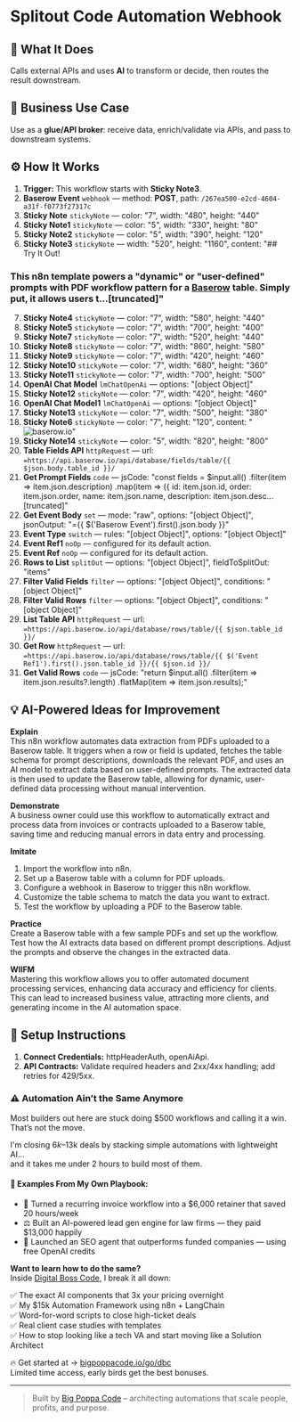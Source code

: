 # Splitout Code Automation Webhook
## 🚀 What It Does
Calls external APIs and uses **AI** to transform or decide, then routes the result downstream.

## 💼 Business Use Case
Use as a **glue/API broker**: receive data, enrich/validate via APIs, and pass to downstream systems.

## ⚙️ How It Works
1. **Trigger:** This workflow starts with **Sticky Note3**.
2. **Baserow Event** `webhook` — method: **POST**, path: `/267ea500-e2cd-4604-a31f-f0773f27317c`
3. **Sticky Note** `stickyNote` — color: "7", width: "480", height: "440"
4. **Sticky Note1** `stickyNote` — color: "5", width: "330", height: "80"
5. **Sticky Note2** `stickyNote` — color: "5", width: "390", height: "120"
6. **Sticky Note3** `stickyNote` — width: "520", height: "1160", content: "## Try It Out!
### This n8n template powers a "dynamic" or "user-defined" prompts with PDF workflow pattern for a [Baserow](https://baserow.io) table. Simply put, it allows users t…[truncated]"
7. **Sticky Note4** `stickyNote` — color: "7", width: "580", height: "440"
8. **Sticky Note5** `stickyNote` — color: "7", width: "700", height: "400"
9. **Sticky Note7** `stickyNote` — color: "7", width: "520", height: "440"
10. **Sticky Note8** `stickyNote` — color: "7", width: "860", height: "580"
11. **Sticky Note9** `stickyNote` — color: "7", width: "420", height: "460"
12. **Sticky Note10** `stickyNote` — color: "7", width: "680", height: "360"
13. **Sticky Note11** `stickyNote` — color: "7", width: "700", height: "500"
14. **OpenAI Chat Model** `lmChatOpenAi` — options: "[object Object]"
15. **Sticky Note12** `stickyNote` — color: "7", width: "420", height: "460"
16. **OpenAI Chat Model1** `lmChatOpenAi` — options: "[object Object]"
17. **Sticky Note13** `stickyNote` — color: "7", width: "500", height: "380"
18. **Sticky Note6** `stickyNote` — color: "7", height: "120", content: "![baserow.io](https://res.cloudinary.com/daglih2g8/image/upload/f_auto,q_auto/v1/n8n-workflows/baserow_logo)"
19. **Sticky Note14** `stickyNote` — color: "5", width: "820", height: "800"
20. **Table Fields API** `httpRequest` — url: `=https://api.baserow.io/api/database/fields/table/{{ $json.body.table_id }}/`
21. **Get Prompt Fields** `code` — jsCode: "const fields = $input.all()
 .filter(item => item.json.description)
 .map(item => ({
 id: item.json.id,
 order: item.json.order,
 name: item.json.name,
 description: item.json.desc…[truncated]"
22. **Get Event Body** `set` — mode: "raw", options: "[object Object]", jsonOutput: "={{ $('Baserow Event').first().json.body }}"
23. **Event Type** `switch` — rules: "[object Object]", options: "[object Object]"
24. **Event Ref1** `noOp` — configured for its default action.
25. **Event Ref** `noOp` — configured for its default action.
26. **Rows to List** `splitOut` — options: "[object Object]", fieldToSplitOut: "items"
27. **Filter Valid Fields** `filter` — options: "[object Object]", conditions: "[object Object]"
28. **Filter Valid Rows** `filter` — options: "[object Object]", conditions: "[object Object]"
29. **List Table API** `httpRequest` — url: `=https://api.baserow.io/api/database/rows/table/{{ $json.table_id }}/`
30. **Get Row** `httpRequest` — url: `=https://api.baserow.io/api/database/rows/table/{{ $('Event Ref1').first().json.table_id }}/{{ $json.id }}/`
31. **Get Valid Rows** `code` — jsCode: "return $input.all()
 .filter(item => item.json.results?.length)
 .flatMap(item => item.json.results);"

## 💡 AI-Powered Ideas for Improvement
**Explain**  
This n8n workflow automates data extraction from PDFs uploaded to a Baserow table. It triggers when a row or field is updated, fetches the table schema for prompt descriptions, downloads the relevant PDF, and uses an AI model to extract data based on user-defined prompts. The extracted data is then used to update the Baserow table, allowing for dynamic, user-defined data processing without manual intervention.

**Demonstrate**  
A business owner could use this workflow to automatically extract and process data from invoices or contracts uploaded to a Baserow table, saving time and reducing manual errors in data entry and processing.

**Imitate**  
1. Import the workflow into n8n.  
2. Set up a Baserow table with a column for PDF uploads.  
3. Configure a webhook in Baserow to trigger this n8n workflow.  
4. Customize the table schema to match the data you want to extract.  
5. Test the workflow by uploading a PDF to the Baserow table.

**Practice**  
Create a Baserow table with a few sample PDFs and set up the workflow. Test how the AI extracts data based on different prompt descriptions. Adjust the prompts and observe the changes in the extracted data.

**WIIFM**  
Mastering this workflow allows you to offer automated document processing services, enhancing data accuracy and efficiency for clients. This can lead to increased business value, attracting more clients, and generating income in the AI automation space.

## 🔧 Setup Instructions
1. **Connect Credentials:** httpHeaderAuth, openAiApi.
2. **API Contracts:** Validate required headers and 2xx/4xx handling; add retries for 429/5xx.

### ⚠️ Automation Ain’t the Same Anymore

Most builders out here are stuck doing $500 workflows and calling it a win.  
That’s not the move.  

I'm closing $6k–$13k deals by stacking simple automations with lightweight AI...  
and it takes me under 2 hours to build most of them.

#### 🧠 Examples From My Own Playbook:
- 🔁 Turned a recurring invoice workflow into a $6,000 retainer that saved 20 hours/week  
- ⚖️ Built an AI-powered lead gen engine for law firms — they paid $13,000 happily  
- 🚀 Launched an SEO agent that outperforms funded companies — using free OpenAI credits  

**Want to learn how to do the same?**  
Inside [Digital Boss Code](https://bigpoppacode.io/go/dbc), I break it all down:

✅ The exact AI components that 3x your pricing overnight  
✅ My $15k Automation Framework using n8n + LangChain  
✅ Word-for-word scripts to close high-ticket deals  
✅ Real client case studies with templates  
✅ How to stop looking like a tech VA and start moving like a Solution Architect  

🔥 Get started at → [bigpoppacode.io/go/dbc](https://bigpoppacode.io/go/dbc)  
Limited time access, early birds get the best bonuses.

---
> Built by [Big Poppa Code](https://bigpoppacode.io) – architecting automations that scale people, profits, and purpose.
